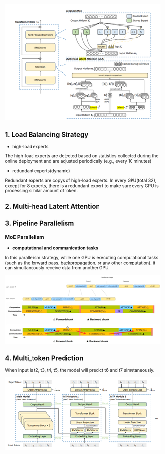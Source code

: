 ![20250202211854.png](image/20250202211854.png)
## 1. Load Balancing Strategy
- high-load experts

The high-load experts are detected based on statistics collected during the online deployment and are adjusted periodically (e.g., every 10 minutes)

- redundant experts(dynamic)

Redundant experts are copys of high-load experts. In every GPU(total 32), except for 8 experts, there is a redundant expert to make sure every GPU is processing similar amount of token.

## 2. Multi-head Latent Attention

## 3. Pipeline Parallelism
### MoE Parallelism
- **computational and communication tasks**

In this parallelism strategy, while one GPU is executing computational tasks (such as the forward pass, backpropagation, or any other computation), it can simultaneously receive data from another GPU.

![20250202205001.png](image/20250202205001.png)

## 4. Multi_token Prediction

When input is t2, t3, t4, t5,  the model will predict t6 and t7 simutaneously.

![20250202205605.png](image/20250202205605.png)